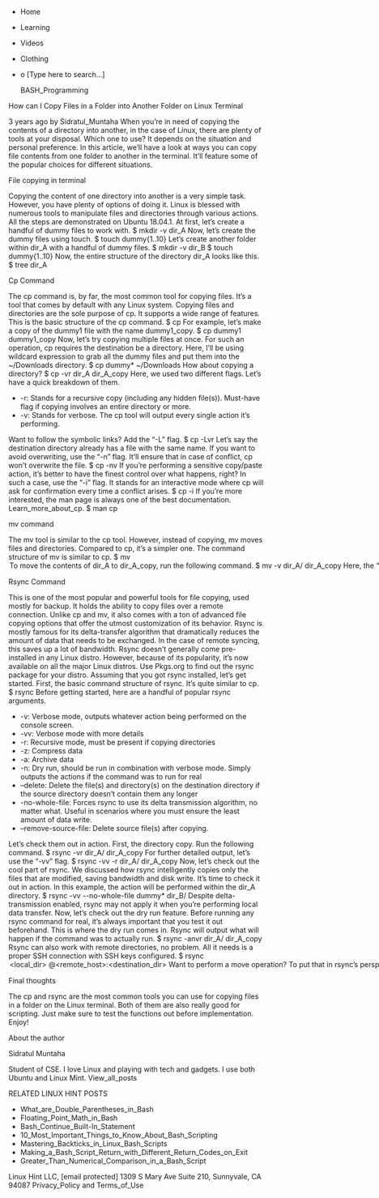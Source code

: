 





















































* Home
* Learning
* Videos
* Clothing
*
  o [Type here to search...]


   BASH_Programming


How can I Copy Files in a Folder into Another Folder on Linux Terminal

3 years ago
by Sidratul_Muntaha
When you’re in need of copying the contents of a directory into another, in the
case of Linux, there are plenty of tools at your disposal. Which one to use? It
depends on the situation and personal preference. In this article, we’ll have a
look at ways you can copy file contents from one folder to another in the
terminal. It’ll feature some of the popular choices for different situations.

File copying in terminal

Copying the content of one directory into another is a very simple task.
However, you have plenty of options of doing it. Linux is blessed with numerous
tools to manipulate files and directories through various actions.
All the steps are demonstrated on Ubuntu 18.04.1. At first, let’s create a
handful of dummy files to work with.
$ mkdir -v dir_A
Now, let’s create the dummy files using touch.
$ touch dummy{1..10}
Let’s create another folder within dir_A with a handful of dummy files.
$ mkdir -v dir_B
$ touch dummy{1..10}
Now, the entire structure of the directory dir_A looks like this.
$ tree dir_A

Cp Command

The cp command is, by far, the most common tool for copying files. It’s a tool
that comes by default with any Linux system. Copying files and directories are
the sole purpose of cp. It supports a wide range of features.
This is the basic structure of the cp command.
$ cp <options> <source> <destination>
For example, let’s make a copy of the dummy1 file with the name dummy1_copy.
$ cp dummy1 dummy1_copy
Now, let’s try copying multiple files at once. For such an operation, cp
requires the destination be a directory. Here, I’ll be using wildcard
expression to grab all the dummy files and put them into the ~/Downloads
directory.
$ cp dummy* ~/Downloads
How about copying a directory?
$ cp -vr dir_A dir_A_copy
Here, we used two different flags. Let’s have a quick breakdown of them.

* -r: Stands for a recursive copy (including any hidden file(s)). Must-have
  flag if copying involves an entire directory or more.
* -v: Stands for verbose. The cp tool will output every single action it’s
  performing.

Want to follow the symbolic links? Add the “-L” flag.
$ cp -Lvr <source> <destination>
Let’s say the destination directory already has a file with the same name. If
you want to avoid overwriting, use the “-n” flag. It’ll ensure that in case of
conflict, cp won’t overwrite the file.
$ cp -nv <source> <destination>
If you’re performing a sensitive copy/paste action, it’s better to have the
finest control over what happens, right? In such a case, use the “-i” flag. It
stands for an interactive mode where cp will ask for confirmation every time a
conflict arises.
$ cp -i <source> <destination>
If you’re more interested, the man page is always one of the best
documentation. Learn_more_about_cp.
$ man cp

mv command

The mv tool is similar to the cp tool. However, instead of copying, mv moves
files and directories. Compared to cp, it’s a simpler one.
The command structure of mv is similar to cp.
$ mv <option> <source> <destination>
To move the contents of dir_A to dir_A_copy, run the following command.
$ mv -v dir_A/ dir_A_copy
Here, the “-v” flag is for verbose mode. If you want to move just the contents
of dir_A, use the following one instead. In this case, the target directory
must exist beforehand.
$ mv -v dir_A/* dir_A_copy
The mv tool doesn’t have much to work with. For all the available options,
check out the man page.
$ man mv

Rsync Command

This is one of the most popular and powerful tools for file copying, used
mostly for backup. It holds the ability to copy files over a remote connection.
Unlike cp and mv, it also comes with a ton of advanced file copying options
that offer the utmost customization of its behavior.
Rsync is mostly famous for its delta-transfer algorithm that dramatically
reduces the amount of data that needs to be exchanged. In the case of remote
syncing, this saves up a lot of bandwidth.
Rsync doesn’t generally come pre-installed in any Linux distro. However,
because of its popularity, it’s now available on all the major Linux distros.
Use Pkgs.org to find out the rsync package for your distro. Assuming that you
got rsync installed, let’s get started.
First, the basic command structure of rsync. It’s quite similar to cp.
$ rsync <options> <source> <destination>
Before getting started, here are a handful of popular rsync arguments.

* -v: Verbose mode, outputs whatever action being performed on the console
  screen.
* -vv: Verbose mode with more details
* -r: Recursive mode, must be present if copying directories
* -z: Compress data
* -a: Archive data
* -n: Dry run, should be run in combination with verbose mode. Simply outputs
  the actions if the command was to run for real
* –delete: Delete the file(s) and directory(s) on the destination directory if
  the source directory doesn’t contain them any longer
* -no-whole-file: Forces rsync to use its delta transmission algorithm, no
  matter what. Useful in scenarios where you must ensure the least amount of
  data write.
* –remove-source-file: Delete source file(s) after copying.

Let’s check them out in action. First, the directory copy. Run the following
command.
$ rsync -vr dir_A/ dir_A_copy
For further detailed output, let’s use the “-vv” flag.
$ rsync -vv -r dir_A/ dir_A_copy
Now, let’s check out the cool part of rsync. We discussed how rsync
intelligently copies only the files that are modified, saving bandwidth and
disk write. It’s time to check it out in action. In this example, the action
will be performed within the dir_A directory.
$ rsync -vv --no-whole-file dummy* dir_B/
Despite delta-transmission enabled, rsync may not apply it when you’re
performing local data transfer.
Now, let’s check out the dry run feature. Before running any rsync command for
real, it’s always important that you test it out beforehand. This is where the
dry run comes in. Rsync will output what will happen if the command was to
actually run.
$ rsync -anvr dir_A/ dir_A_copy
Rsync can also work with remote directories, no problem. All it needs is a
proper SSH connection with SSH keys configured.
$ rsync <option> <local_dir>
<username>@<remote_host>:<destination_dir>
Want to perform a move operation? To put that in rsync’s perspective, rsync
will copy the contents of the source directory and then, delete the source
content.
$ rsync -v --remove-source-files <source> <destination>
Check out the result of the operation.
$ tree dir_A
$ tree dir_A_copy

Final thoughts

The cp and rsync are the most common tools you can use for copying files in a
folder on the Linux terminal. Both of them are also really good for scripting.
Just make sure to test the functions out before implementation.
Enjoy!


About the author


Sidratul Muntaha

Student of CSE. I love Linux and playing with tech and gadgets. I use both
Ubuntu and Linux Mint.
View_all_posts

RELATED LINUX HINT POSTS


* What_are_Double_Parentheses_in_Bash
* Floating_Point_Math_in_Bash
* Bash_Continue_Built-In_Statement
* 10_Most_Important_Things_to_Know_About_Bash_Scripting
* Mastering_Backticks_in_Linux_Bash_Scripts
* Making_a_Bash_Script_Return_with_Different_Return_Codes_on_Exit
* Greater_Than_Numerical_Comparison_in_a_Bash_Script

Linux Hint LLC, [email protected]
1309 S Mary Ave Suite 210, Sunnyvale, CA 94087
 Privacy_Policy and Terms_of_Use
